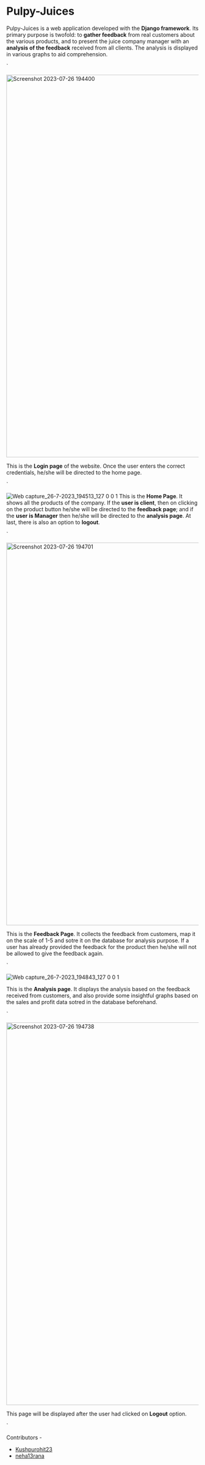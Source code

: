 # Pulpy-Juices
Pulpy-Juices is a web application developed with the **Django framework**. Its primary purpose is twofold: to **gather feedback** from real customers about the various products, and to present the juice company manager with an **analysis of the feedback** received from all clients. The analysis is displayed in various graphs to aid comprehension. 

`

<img width="1000" alt="Screenshot 2023-07-26 194400" src="https://github.com/Priya-1543/Pulpy-Juices/assets/97608679/4c18c335-5e8d-4d58-9cd5-0e8acc8df73c">

This is the **Login page** of the website. Once the user enters the correct credentials, he/she will be directed to the home page. 

`

![Web capture_26-7-2023_194513_127 0 0 1](https://github.com/Priya-1543/Pulpy-Juices/assets/97608679/ac913a96-0cb9-4e08-b048-47d49a502ddb)
This is the **Home Page**. It shows all the products of the company. If the **user is client**, then on clicking on the product button he/she will be directed to the **feedback page**; and if the **user is Manager** then he/she will be directed to the **analysis page**. At last, there is also an option to **logout**.  

`

<img width="1000" alt="Screenshot 2023-07-26 194701" src="https://github.com/Priya-1543/Pulpy-Juices/assets/97608679/22aa446d-e4df-49a1-9b72-f2a596969209">

This is the **Feedback Page**. It collects the feedback from customers, map it on the scale of 1-5 and sotre it on the database for analysis purpose. If a user has already provided the feedback for the product then he/she will not be allowed to give the feedback again. 

`

![Web capture_26-7-2023_194843_127 0 0 1](https://github.com/Priya-1543/Pulpy-Juices/assets/97608679/5fa35ccb-efee-4064-8b77-7a1fd228fcef)

This is the **Analysis page**. It displays the analysis based on the feedback received from customers, and also provide some insightful graphs based on the sales and profit data sotred in the database beforehand. 

`

<img width="1000" alt="Screenshot 2023-07-26 194738" src="https://github.com/Priya-1543/Pulpy-Juices/assets/97608679/cbd06cf3-2cc5-4ac5-895a-d566e483413c">

This page will be displayed after the user had clicked on **Logout** option. 

`

Contributors - 
 - [Kushpurohit23](https://github.com/Kushpurohit23)
 - [neha13rana](https://github.com/neha13rana)
